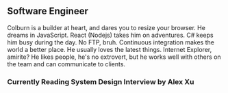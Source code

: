 
Software Engineer
----------------------------

Colburn is a builder at heart, and dares you to resize your browser. He dreams in JavaScript. React (Nodejs) takes him on adventures. C# keeps him busy during the day.
No FTP, bruh. Continuous integration makes the world a better place. 
He usually loves the latest things. Internet Explorer, amirite? He likes people, he's no extrovert, but he works well with others on the team and can communicate to clients.

### Currently Reading System Design Interview by Alex Xu

 	



